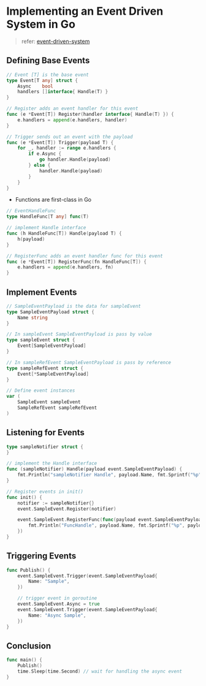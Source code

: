 # Implementing an Event Driven System in Go

> refer: [event-driven-system](https://stephenafamo.com/blog/posts/implementing-an-event-driven-system-in-go)

## Defining Base Events

```go
// Event [T] is the base event
type Event[T any] struct {
	Async    bool
	handlers []interface{ Handle(T) }
}

// Register adds an event handler for this event
func (e *Event[T]) Register(handler interface{ Handle(T) }) {
	e.handlers = append(e.handlers, handler)
}

// Trigger sends out an event with the payload
func (e *Event[T]) Trigger(payload T) {
	for _, handler := range e.handlers {
		if e.Async {
			go handler.Handle(payload)
		} else {
			handler.Handle(payload)
		}
	}
}
```
- Functions are first-class in Go

```go
// EventHandleFunc
type HandleFunc[T any] func(T)

// implement Handle interface
func (h HandleFunc[T]) Handle(payload T) {
	h(payload)
}

// RegisterFunc adds an event handler func for this event
func (e *Event[T]) RegisterFunc(fn HandleFunc[T]) {
	e.handlers = append(e.handlers, fn)
}
```

## Implement Events

```go
// SampleEventPayload is the data for sampleEvent
type SampleEventPayload struct {
	Name string
}

// In sampleEvent SampleEventPayload is pass by value
type sampleEvent struct {
	Event[SampleEventPayload]
}

// In sampleRefEvent SampleEventPayload is pass by reference
type sampleRefEvent struct {
	Event[*SampleEventPayload]
}

// Define event instances
var (
    SampleEvent sampleEvent
    SampleRefEvent sampleRefEvent
)
```

## Listening for Events

```go
type sampleNotifier struct {
}

// implement the Handle interface
func (sampleNotifier) Handle(payload event.SampleEventPayload) {
	fmt.Println("sampleNotifier Handle", payload.Name, fmt.Sprintf("%p", &payload))
}

// Register events in init()
func init() {
	notifier := sampleNotifier{}
	event.SampleEvent.Register(notifier)

	event.SampleEvent.RegisterFunc(func(payload event.SampleEventPayload) {
		fmt.Println("FuncHandle", payload.Name, fmt.Sprintf("%p", payload))
	})
}
```

## Triggering Events

```go
func Publish() {
	event.SampleEvent.Trigger(event.SampleEventPayload{
		Name: "Sample",
	})

    // trigger event in goroutine
	event.SampleEvent.Async = true
	event.SampleEvent.Trigger(event.SampleEventPayload{
		Name: "Async Sample",
	})
}
```

## Conclusion

```go
func main() {
	Publish()
	time.Sleep(time.Second) // wait for handling the async event
}
```